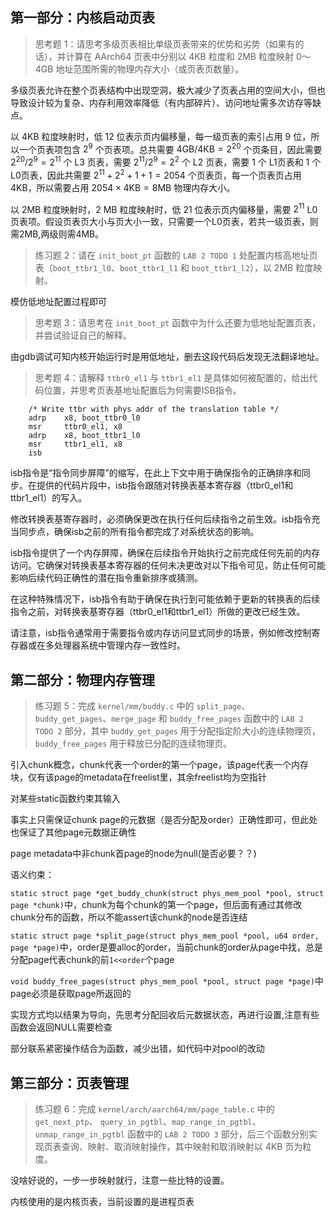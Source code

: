 ## 第一部分：内核启动页表

> 思考题 1：请思考多级页表相比单级页表带来的优势和劣势（如果有的话），并计算在 AArch64 页表中分别以 4KB 粒度和 2MB 粒度映射 0～4GB 地址范围所需的物理内存大小（或页表页数量）。

多级页表允许在整个页表结构中出现空洞，极大减少了页表占用的空间大小，但也导致设计较为复杂、内存利用效率降低（有内部碎片）、访问地址需多次访存等缺点。

以 $4 \text{KB}$ 粒度映射时，低 12 位表示页内偏移量，每一级页表的索引占用 9 位，所以一个页表项包含 $2^9$ 个页表项。总共需要 $4 \text{GB} / 4 \text{KB} = 2^{20}$ 个页条目，因此需要 $2^{20} / 2^9 = 2^{11}$ 个 L3 页表，需要 $2^{11} / 2^9 = 2^2$ 个 L2 页表，需要 1 个 L1页表和 1 个 L0页表，因此共需要 $2^{11} + 2^2 + 1 + 1 = 2054$ 个页表页，每一个页表页占用 $4 \text{KB}$，所以需要占用 $2054  \times 4 \text{KB} = 8 \text{MB}$ 物理内存大小。

以 $2 \text{MB}$ 粒度映射时，2 MB 粒度映射时，低 21 位表示页内偏移量，需要 $2^{11}$ L0页表项。假设页表页大小与页大小一致，只需要一个L0页表，若共一级页表，则需2MB,两级则需4MB。

> 练习题 2：请在 `init_boot_pt` 函数的 `LAB 2 TODO 1` 处配置内核高地址页表（`boot_ttbr1_l0`、`boot_ttbr1_l1` 和 `boot_ttbr1_l2`），以 2MB 粒度映射。

模仿低地址配置过程即可

> 思考题 3：请思考在 `init_boot_pt` 函数中为什么还要为低地址配置页表，并尝试验证自己的解释。

由gdb调试可知内核开始运行时是用低地址，删去这段代码后发现无法翻译地址。

> 思考题 4：请解释 `ttbr0_el1` 与 `ttbr1_el1` 是具体如何被配置的，给出代码位置，并思考页表基地址配置后为何需要ISB指令。

``` tool.S: el1_mmu_activate
	/* Write ttbr with phys addr of the translation table */
	adrp    x8, boot_ttbr0_l0
	msr     ttbr0_el1, x8
	adrp    x8, boot_ttbr1_l0
	msr     ttbr1_el1, x8
	isb
```
isb指令是“指令同步屏障”的缩写，在此上下文中用于确保指令的正确排序和同步。在提供的代码片段中，isb指令跟随对转换表基本寄存器（ttbr0_el1和ttbr1_el1）的写入。

修改转换表基寄存器时，必须确保更改在执行任何后续指令之前生效。isb指令充当同步点，确保isb之前的所有指令都完成了对系统状态的影响。

isb指令提供了一个内存屏障，确保在后续指令开始执行之前完成任何先前的内存访问。它确保对转换表基本寄存器的任何未决更改对以下指令可见，防止任何可能影响后续代码正确性的潜在指令重新排序或猜测。

在这种特殊情况下，isb指令有助于确保在执行到可能依赖于更新的转换表的后续指令之前，对转换表基寄存器（ttbr0_el1和ttbr1_el1）所做的更改已经生效。

请注意，isb指令通常用于需要指令或内存访问显式同步的场景，例如修改控制寄存器或在多处理器系统中管理内存一致性时。

## 第二部分：物理内存管理

> 练习题 5：完成 `kernel/mm/buddy.c` 中的 `split_page`、`buddy_get_pages`、`merge_page` 和 `buddy_free_pages` 函数中的 `LAB 2 TODO 2` 部分，其中 `buddy_get_pages` 用于分配指定阶大小的连续物理页，`buddy_free_pages` 用于释放已分配的连续物理页。

引入chunk概念，chunk代表一个order的第一个page，该page代表一个内存块，仅有该page的metadata在freelist里，其余freelist均为空指针

对某些static函数约束其输入

事实上只需保证chunk page的元数据（是否分配及order）正确性即可，但此处也保证了其他page元数据正确性

page metadata中非chunk首page的node为null(是否必要？？)

语义约束：

```static struct page *get_buddy_chunk(struct phys_mem_pool *pool, struct page *chunk)```中，chunk为每个chunk的第一个page，但后面有通过其修改chunk分布的函数，所以不能assert该chunk的node是否连结

```static struct page *split_page(struct phys_mem_pool *pool, u64 order, page *page)```中，order是要alloc的order，当前chunk的order从page中找，总是分配page代表chunk的前```1<<order```个page

```void buddy_free_pages(struct phys_mem_pool *pool, struct page *page)```中page必须是获取page所返回的

实现方式均以结果为导向，先思考分配回收后元数据状态，再进行设置,注意有些函数会返回NULL需要检查

部分联系紧密操作结合为函数，减少出错，如代码中对pool的改动

## 第三部分：页表管理

> 练习题 6：完成 `kernel/arch/aarch64/mm/page_table.c` 中的 `get_next_ptp`、 `query_in_pgtbl`、`map_range_in_pgtbl`、`unmap_range_in_pgtbl` 函数中的 `LAB 2 TODO 3` 部分，后三个函数分别实现页表查询、映射、取消映射操作，其中映射和取消映射以 4KB 页为粒度。

没啥好说的，一步一步映射就行，注意一些比特的设置。

内核使用的是内核页表，当前设置的是进程页表